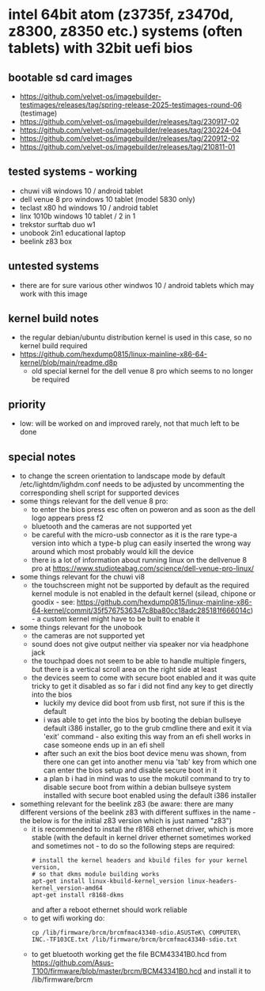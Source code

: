 # intel 64bit atom (z3735f, z3470d, z8300, z8350 etc.) systems (often tablets) with 32bit uefi bios

## bootable sd card images

- https://github.com/velvet-os/imagebuilder-testimages/releases/tag/spring-release-2025-testimages-round-06 (testimage)
- https://github.com/velvet-os/imagebuilder/releases/tag/230917-02
- https://github.com/velvet-os/imagebuilder/releases/tag/230224-04
- https://github.com/velvet-os/imagebuilder/releases/tag/220912-02
- https://github.com/velvet-os/imagebuilder/releases/tag/210811-01

## tested systems - working

- chuwi vi8 windows 10 / android tablet
- dell venue 8 pro windows 10 tablet (model 5830 only)
- teclast x80 hd windows 10 / android tablet
- linx 1010b windows 10 tablet / 2 in 1
- trekstor surftab duo w1
- unobook 2in1 educational laptop
- beelink z83 box

## untested systems

- there are for sure various other windwos 10 / android tablets which may work with this image

## kernel build notes

- the regular debian/ubuntu distribution kernel is used in this case, so no kernel build required
- https://github.com/hexdump0815/linux-mainline-x86-64-kernel/blob/main/readme.d8p
  - old special kernel for the dell venue 8 pro which seems to no longer be required

## priority

- low: will be worked on and improved rarely, not that much left to be done

## special notes

- to change the screen orientation to landscape mode by default /etc/lightdm/lighdm.conf needs to be adjusted by uncommenting the corresponding shell script for supported devices
- some things relevant for the dell venue 8 pro:
  - to enter the bios press esc often on poweron and as soon as the dell logo appears press f2
  - bluetooth and the cameras are not supported yet
  - be careful with the micro-usb connector as it is the rare type-a version into which a type-b plug can easily inserted the wrong way around which most probably would kill the device
  - there is a lot of information about running linux on the dellvenue 8 pro at https://www.studioteabag.com/science/dell-venue-pro-linux/
- some things relevant for the chuwi vi8
  - the touchscreen might not be supported by default as the required kernel module is not enabled in the default kernel (silead, chipone or goodix - see: https://github.com/hexdump0815/linux-mainline-x86-64-kernel/commit/35f5767536347c8ba80cc18adc285181f666014c) - a custom kernel might have to be built to enable it
- some things relevant for the unobook
  - the cameras are not supported yet
  - sound does not give output neither via speaker nor via headphone jack
  - the touchpad does not seem to be able to handle multiple fingers, but there is a vertical scroll area on the right side at least
  - the devices seem to come with secure boot enabled and it was quite tricky to get it disabled as so far i did not find any key to get directly into the bios
    - luckily my device did boot from usb first, not sure if this is the default
    - i was able to get into the bios by booting the debian bullseye default i386 installer, go to the grub cmdline there and exit it via 'exit' command - also exiting this way from an efi shell works in case someone ends up in an efi shell
    - after such an exit the bios boot device menu was shown, from there one can get into another menu via 'tab' key from which one can enter the bios setup and disable secure boot in it
    - a plan b i had in mind was to use the mokutil command to try to disable secure boot from within a debian bullseye system installed with secure boot enabled using the default i386 installer
- something relevant for the beelink z83 (be aware: there are many different versions of the beelink z83 with different suffixes in the name - the below is for the initial z83 version which is just named "z83")
  - it is recommended to install the r8168 ethernet driver, which is more stable (with the default in kernel driver ethernet sometimes worked and sometimes not - to do so the following steps are required:
    ```
    # install the kernel headers and kbuild files for your kernel version,
    # so that dkms module building works
    apt-get install linux-kbuild-kernel_version linux-headers-kernel_version-amd64
    apt-get install r8168-dkms
    ```
    and after a reboot ethernet should work reliable
  - to get wifi working do:
    ```
    cp /lib/firmware/brcm/brcmfmac43340-sdio.ASUSTeK\ COMPUTER\ INC.-TF103CE.txt /lib/firmware/brcm/brcmfmac43340-sdio.txt
    ```
  - to get bluetooth working get the file BCM43341B0.hcd from https://github.com/Asus-T100/firmware/blob/master/brcm/BCM43341B0.hcd and install it to /lib/firmware/brcm
